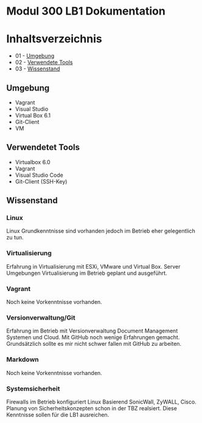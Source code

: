 # **Modul 300 LB1 Dokumentation** 

# Inhaltsverzeichnis
* 01 - [Umgebung](#Umgebung)
* 02 - [Verwendete Tools](#Verwendete-Tools)
* 03 - [Wissenstand](#Wissenstand)

## Umgebung
* Vagrant
* Visual Studio
* Virtual Box 6.1
* Git-Client
* VM

## Verwendetet Tools
* Virtualbox 6.0
* Vagrant
* Visual Studio Code
* Git-Client (SSH-Key)

## Wissenstand
### Linux
Linux Grundkenntnisse sind vorhanden jedoch im Betrieb eher gelegentlich zu tun.

### Virtualisierung
Erfahrung in Virtualisierung mit ESXi, VMware und Virtual Box. Server Umgebungen Virtualisierung im Betrieb geplant und ausgeführt. 

### Vagrant
Noch keine Vorkenntnisse vorhanden.

### Versionverwaltung/Git
Erfahrung im Betrieb mit Versionverwaltung Document Management Systemen und Cloud. Mit GitHub noch wenige Erfahrungen gemacht. Grundsätzlich sollte es mir nicht schwer fallen mit GitHub zu arbeiten. 

### Markdown
Noch keine Vorkenntnisse vorhanden.

### Systemsicherheit
Firewalls im Betrieb konfiguriert Linux Basierend SonicWall, ZyWALL, Cisco. Planung von Sicherheitskonzepten schon in der TBZ realsiert. Diese Kenntnisse sollen für die LB1 ausreichen. 
